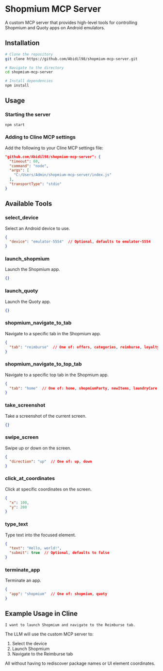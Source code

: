 # Shopmium MCP Server

A custom MCP server that provides high-level tools for controlling Shopmium and Quoty apps on Android emulators.

## Installation

```bash
# Clone the repository
git clone https://github.com/Abidil98/shopmium-mcp-server.git

# Navigate to the directory
cd shopmium-mcp-server

# Install dependencies
npm install
```

## Usage

### Starting the server

```bash
npm start
```

### Adding to Cline MCP settings

Add the following to your Cline MCP settings file:

```json
"github.com/Abidil98/shopmium-mcp-server": {
  "timeout": 60,
  "command": "node",
  "args": [
    "C:/Users/Admin/shopmium-mcp-server/index.js"
  ],
  "transportType": "stdio"
}
```

## Available Tools

### select_device

Select an Android device to use.

```json
{
  "device": "emulator-5554"  // Optional, defaults to emulator-5554
}
```

### launch_shopmium

Launch the Shopmium app.

```json
{}
```

### launch_quoty

Launch the Quoty app.

```json
{}
```

### shopmium_navigate_to_tab

Navigate to a specific tab in the Shopmium app.

```json
{
  "tab": "reimburse"  // One of: offers, categories, reimburse, loyaltyCards, purchases
}
```

### shopmium_navigate_to_top_tab

Navigate to a specific top tab in the Shopmium app.

```json
{
  "tab": "home"  // One of: home, shopmiumParty, newItems, laundryCare
}
```

### take_screenshot

Take a screenshot of the current screen.

```json
{}
```

### swipe_screen

Swipe up or down on the screen.

```json
{
  "direction": "up"  // One of: up, down
}
```

### click_at_coordinates

Click at specific coordinates on the screen.

```json
{
  "x": 100,
  "y": 200
}
```

### type_text

Type text into the focused element.

```json
{
  "text": "Hello, world!",
  "submit": true  // Optional, defaults to false
}
```

### terminate_app

Terminate an app.

```json
{
  "app": "shopmium"  // One of: shopmium, quoty
}
```

## Example Usage in Cline

```
I want to launch Shopmium and navigate to the Reimburse tab.
```

The LLM will use the custom MCP server to:
1. Select the device
2. Launch Shopmium
3. Navigate to the Reimburse tab

All without having to rediscover package names or UI element coordinates.